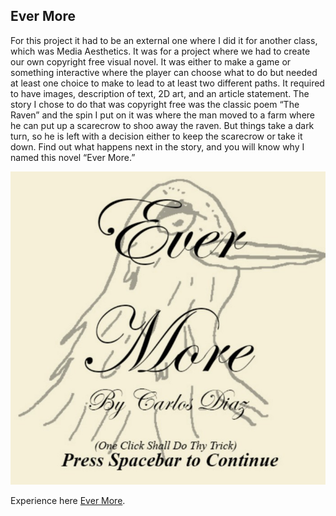 ## Ever More

For this project it had to be an external one where I did it for another class, which was Media Aesthetics. It was for a project where we had to create our own copyright free visual novel. It was either to make a game or something interactive where the player can choose what to do but needed at least one choice to make to lead to at least two different paths. It required to have images, description of text, 2D art, and an article statement. The story I chose to do that was copyright free was the classic poem “The Raven” and the spin I put on it was where the man moved to a farm where he can put up a scarecrow to shoo away the raven. But things take a dark turn, so he is left with a decision either to keep the scarecrow or take it down. Find out what happens next in the story, and you will know why I named this novel “Ever More.”


<img src="images/ever.jpg?raw=true"/>



Experience here [Ever More](https://editor.p5js.org/diazcarlosjosue1/sketches/sUbnlRmGv/).
